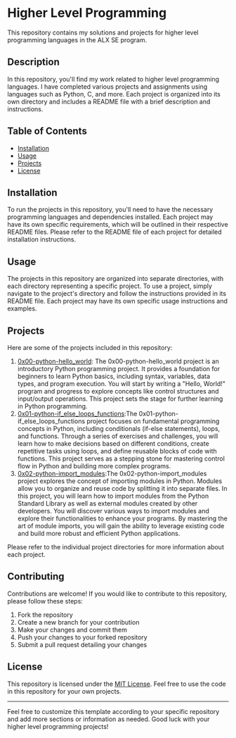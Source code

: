 # Higher Level Programming

This repository contains my solutions and projects for higher level programming languages in the ALX SE program.

## Description

In this repository, you'll find my work related to higher level programming languages. I have completed various projects and assignments using languages such as Python, C, and more. Each project is organized into its own directory and includes a README file with a brief description and instructions.

## Table of Contents

- [Installation](#installation)
- [Usage](#usage)
- [Projects](#projects)
- [License](#license)

## Installation

To run the projects in this repository, you'll need to have the necessary programming languages and dependencies installed. Each project may have its own specific requirements, which will be outlined in their respective README files. Please refer to the README file of each project for detailed installation instructions.

## Usage

The projects in this repository are organized into separate directories, with each directory representing a specific project. To use a project, simply navigate to the project's directory and follow the instructions provided in its README file. Each project may have its own specific usage instructions and examples.

## Projects

Here are some of the projects included in this repository:

1. [0x00-python-hello_world](project1/): The 0x00-python-hello_world project is an introductory Python programming project. It provides a foundation for beginners to learn Python basics, including syntax, variables, data types, and program execution. You will start by writing a "Hello, World!" program and progress to explore concepts like control structures and input/output operations. This project sets the stage for further learning in Python programming.
2. [0x01-python-if_else_loops_functions](project2/):The 0x01-python-if_else_loops_functions project focuses on fundamental programming concepts in Python, including conditionals (if-else statements), loops, and functions. Through a series of exercises and challenges, you will learn how to make decisions based on different conditions, create repetitive tasks using loops, and define reusable blocks of code with functions. This project serves as a stepping stone for mastering control flow in Python and building more complex programs.
3. [0x02-python-import_modules](project3/):The 0x02-python-import_modules project explores the concept of importing modules in Python. Modules allow you to organize and reuse code by splitting it into separate files. In this project, you will learn how to import modules from the Python Standard Library as well as external modules created by other developers. You will discover various ways to import modules and explore their functionalities to enhance your programs. By mastering the art of module imports, you will gain the ability to leverage existing code and build more robust and efficient Python applications.

Please refer to the individual project directories for more information about each project.

## Contributing

Contributions are welcome! If you would like to contribute to this repository, please follow these steps:

1. Fork the repository
2. Create a new branch for your contribution
3. Make your changes and commit them
4. Push your changes to your forked repository
5. Submit a pull request detailing your changes

## License

This repository is licensed under the [MIT License](LICENSE). Feel free to use the code in this repository for your own projects.

---

Feel free to customize this template according to your specific repository and add more sections or information as needed. Good luck with your higher level programming projects!